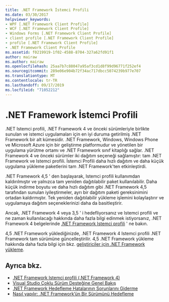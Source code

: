 ```yaml
---
title: .NET Framework İstemci Profili
ms.date: 03/30/2017
helpviewer_keywords:
- WPF [.NET Framework Client Profile]
- WCF [.NET Framework Client Profile]
- Windows Forms [.NET Framework Client Profile]
- client profile [.NET Framework Client Profile]
- profile [.NET Framework Client Profile]
- .NET Framework Client Profile
ms.assetid: f0219919-1f02-4588-8704-327a62fd91f1
author: mairaw
ms.author: mairaw
ms.openlocfilehash: 25aa7b7c88047a95af3cd1d8f99d96771f252ef4
ms.sourcegitcommit: 289e06e904b72f34ac717dbcc5074239b977e707
ms.translationtype: MT
ms.contentlocale: tr-TR
ms.lasthandoff: 09/17/2019
ms.locfileid: "71052212"
---
```

# <a name="net-framework-client-profile"></a>.NET Framework İstemci Profili
.NET Istemci profili, .NET Framework 4 ve önceki sürümleriyle birlikte sunulan ve istemci uygulamaları için en iyi duruma getirilmiş .NET Framework bir alt kümesidir. .NET Framework, Windows, Windows Phone ve Microsoft Azure için bir geliştirme platformudur ve yönetilen bir uygulama yürütme ortamı ve .NET Framework sınıf kitaplığı sağlar. .NET Framework 4 ve önceki sürümler iki dağıtım seçeneği sağlamıştır: tam .NET Framework ve Istemci profili. İstemci Profili daha hızlı dağıtım ve daha küçük uygulama yükleme paketlerini tam .NET Framework'ten etkinleştirdi.  
  
 .NET Framework 4,5 ' den başlayarak, Istemci profili kullanımdan kaldırılmıştır ve yalnızca tam yeniden dağıtılabilir paket kullanılabilir. Daha küçük indirme boyutu ve daha hızlı dağıtım gibi .NET Framework 4,5 tarafından sunulan iyileştirmeler, ayrı bir dağıtım paketi gereksinimini ortadan kaldırmıştır. Tek yeniden dağıtılabilir yükleme işlemini kolaylaştırır ve uygulamaya dağıtım seçeneklerinizi daha da basitleştirir.  
  
 Ancak, .NET Framework 4 veya 3,5 ' i hedefliyorsanız ve Istemci profili ve ne zaman kullanılacağı hakkında daha fazla bilgi edinmek istiyorsanız, .NET Framework 4 belgelerinde [.NET Framework Istemci profili](https://docs.microsoft.com/previous-versions/dotnet/netframework-4.0/cc656912%28v=vs.100%29) ' ne bakın.  
  
 4,5 .NET Framework yüklediğinizde, .NET Framework 4 Istemci profili .NET Framework tam sürümüne güncelleştirilir. 4,5 .NET Framework yükleme hakkında daha fazla bilgi için bkz. [geliştiriciler için .NET Framework yükleme](../install/guide-for-developers.md).  
  
## <a name="see-also"></a>Ayrıca bkz.

- [.NET Framework Istemci profili (.NET Framework 4)](https://docs.microsoft.com/previous-versions/dotnet/netframework-4.0/cc656912%28v=vs.100%29)
- [Visual Studio Çoklu Sürüm Desteğine Genel Bakış](/visualstudio/ide/visual-studio-multi-targeting-overview)
- [.NET Framework Hedefleme Hatalarının Sorunlarını Giderme](/visualstudio/msbuild/troubleshooting-dotnet-framework-targeting-errors)
- [Nasıl yapılır: .NET Framework’ün Bir Sürümünü Hedefleme](/visualstudio/ide/how-to-target-a-version-of-the-dotnet-framework)
